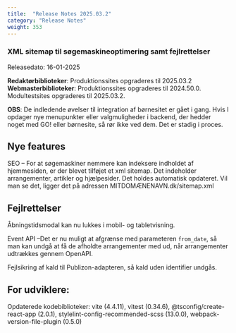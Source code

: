 ```yaml
---
title:  "Release Notes 2025.03.2"
category: "Release Notes"
weight: 353
---  
```


### XML sitemap til søgemaskineoptimering samt fejlrettelser

Releasedato: 16-01-2025

**Redaktørbiblioteker**: Produktionssites opgraderes til 2025.03.2\
**Webmasterbiblioteker**: Produktionssites opgraderes til 2024.50.0. Modultestsites opgraderes til 2025.03.2.

**OBS**: De indledende øvelser til integration af børnesitet er gået i gang. Hvis I opdager nye menupunkter eller valgmuligheder i backend, der hedder noget med GO! eller børnesite, så rør ikke ved dem. Det er stadig i proces.

## Nye features
SEO – For at søgemaskiner nemmere kan indeksere indholdet af hjemmesiden, er der blevet tilføjet et xml sitemap. Det indeholder arrangementer, artikler og hjælpesider. Det holdes automatisk opdateret. Vil man se det, ligger det på adressen MITDOMÆNENAVN.dk/sitemap.xml

## Fejlrettelser
Åbningstidsmodal kan nu lukkes i mobil- og tabletvisning.

Event API –Det er nu muligt at afgrænse med parameteren ``from_date``, så man kan undgå at få de afholdte arrangementer med ud, når arrangementer udtrækkes gennem OpenAPI.

Fejlsikring af kald til Publizon-adapteren, så kald uden identifier undgås.

## For udviklere:
Opdaterede kodebiblioteker: vite (4.4.11), vitest (0.34.6), @tsconfig/create-react-app (2.0.1), stylelint-config-recommended-scss (13.0.0), webpack-version-file-plugin (0.5.0)



